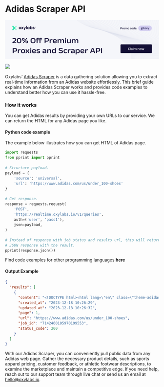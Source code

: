 # Adidas Scraper API

[![Oxylabs promo code](https://raw.githubusercontent.com/oxylabs/product-integrations/refs/heads/master/Affiliate-Universal-1090x275.png)](https://oxylabs.io/pages/gitoxy?utm_source=877&utm_medium=affiliate&groupid=877&utm_content=adidas-scraper-github&transaction_id=102f49063ab94276ae8f116d224b67)

[![](https://dcbadge.vercel.app/api/server/eWsVUJrnG5)](https://discord.gg/GbxmdGhZjq)

Oxylabs’ [Adidas Scraper](https://oxylabs.io/products/scraper-api/ecommerce/adidas?utm_source=github&utm_medium=repositories&utm_campaign=product) is a data gathering solution allowing you to extract real-time information from an Adidas website effortlessly. This brief guide explains how an Adidas Scraper works and provides code examples to understand better how you can use it hassle-free.

### How it works

You can get Adidas results by providing your own URLs to our service. We can return the HTML for any Adidas page you like.

#### Python code example

The example below illustrates how you can get HTML of Adidas page.

```python
import requests
from pprint import pprint

# Structure payload.
payload = {
    'source': 'universal',
    'url': 'https://www.adidas.com/us/under_100-shoes'
}

# Get response.
response = requests.request(
    'POST',
    'https://realtime.oxylabs.io/v1/queries',
    auth=('user', 'pass1'),
    json=payload,
)

# Instead of response with job status and results url, this will return the
# JSON response with the result.
pprint(response.json())
```
Find code examples for other programming languages [**here**](https://github.com/oxylabs/adidas-scraper/tree/main/code%20examples)

#### Output Example
```json
{
  "results": [
    {
      "content": "<!DOCTYPE html><html lang=\"en\" class=\"theme-adidas\" prefix=\"og: http://ogp.me/ns# fb: http://ogp.me/ ... </html>",
      "created_at": "2023-12-18 10:26:29",
      "updated_at": "2023-12-18 10:26:32",
      "page": 1,
      "url": "https://www.adidas.com/us/under_100-shoes",
      "job_id": "7142460105970199553",
      "status_code": 200
    }
  ]
}
```
With our Adidas Scraper, you can conveniently pull public data from any Adidas web page. Gather the necessary product details, such as sports apparel pricing, customer feedback, or athletic footwear descriptions, to examine the marketplace and maintain a competitive edge. If you need help, reach out to our support team through live chat or send us an email at hello@oxylabs.io.
